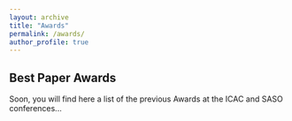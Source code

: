 ```yaml
---
layout: archive
title: "Awards"
permalink: /awards/
author_profile: true
---
```


## Best Paper Awards


Soon, you will find here a list of the previous Awards at the ICAC and SASO conferences...

